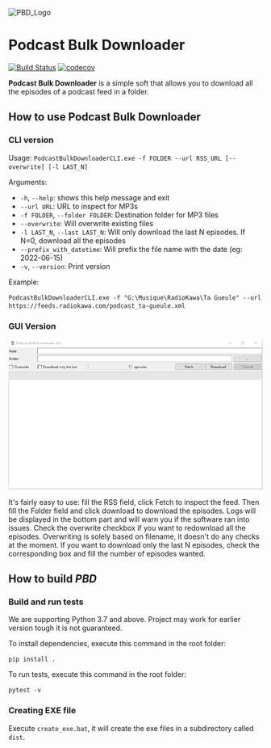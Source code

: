 ![PBD_Logo](img/pdb_logo_small.png)

# Podcast Bulk Downloader
[![Build Status](https://travis-ci.org/cnovel/PodcastBulkDownloader.svg?branch=master)](https://travis-ci.org/cnovel/PodcastBulkDownloader) [![codecov](https://codecov.io/gh/cnovel/PodcastBulkDownloader/branch/master/graph/badge.svg)](https://codecov.io/gh/cnovel/PodcastBulkDownloader)

**Podcast Bulk Downloader** is a simple soft that allows you to download all the episodes of a podcast feed in a folder.

## How to use Podcast Bulk Downloader
### CLI version
Usage: `PodcastBulkDownloaderCLI.exe -f FOLDER --url RSS_URL [--overwrite] [-l LAST_N]`

Arguments:
* `-h`, `--help`: shows this help message and exit
* `--url URL`: URL to inspect for MP3s
* `-f FOLDER`, `--folder FOLDER`: Destination folder for MP3 files
* `--overwrite`: Will overwrite existing files
* `-l LAST_N`, `--last LAST_N`: Will only download the last N episodes. If N=0, download all the episodes
* `--prefix_with_datetime`: Will prefix the file name with the date (eg: 2022-06-15)
* `-v`, `--version`: Print version

Example:
```
PodcastBulkDownloaderCLI.exe -f "G:\Musique\RadioKawa\Ta Gueule" --url https://feeds.radiokawa.com/podcast_ta-gueule.xml
```

### GUI Version
![PBD_GUI](img/PBD_GUI_v0.5.png)

It's fairly easy to use: fill the RSS field, click Fetch to inspect the feed.
Then fill the Folder field and click download to download the episodes.
Logs will be displayed in the bottom part and will warn you if the software ran into issues.
Check the overwrite checkbox if you want to redownload all the episodes.
Overwriting is solely based on filename, it doesn't do any checks at the moment.
If you want to download only the last N episodes, check the corresponding box and fill the number of episodes wanted.

## How to build _PBD_
### Build and run tests
We are supporting Python 3.7 and above. Project may work for earlier version tough it is not guaranteed.

To install dependencies, execute this command in the root folder:
```
pip install .
```

To run tests, execute this command in the root folder:
```
pytest -v
```

### Creating EXE file
Execute `create_exe.bat`, it will create the exe files in a subdirectory called `dist`.
